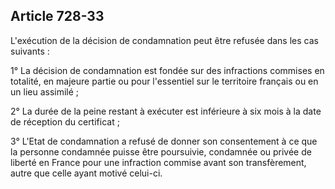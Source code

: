 Article 728-33
----
L'exécution de la décision de condamnation peut être refusée dans les cas
suivants :

1° La décision de condamnation est fondée sur des infractions commises en
totalité, en majeure partie ou pour l'essentiel sur le territoire français ou en
un lieu assimilé ;

2° La durée de la peine restant à exécuter est inférieure à six mois à la date
de réception du certificat ;

3° L'Etat de condamnation a refusé de donner son consentement à ce que la
personne condamnée puisse être poursuivie, condamnée ou privée de liberté en
France pour une infraction commise avant son transfèrement, autre que celle
ayant motivé celui-ci.
